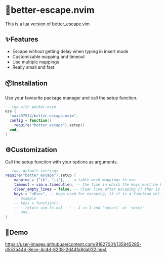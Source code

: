 # 🚪better-escape.nvim

This is a lua version of
[better_escape.vim](https://github.com/jdhao/better-escape.vim)

✨Features
--------
* Escape without getting delay when typing in insert mode
* Customizable mapping and timeout
* Use multiple mappings
* Really small and fast

📦Installation
------------
Use your favourite package manager and call the setup function.
```lua
-- lua with packer.nvim
use {
  "max397574/better-escape.nvim",
  config = function()
    require("better_escape").setup()
  end,
}
```

⚙️Customization
-------------
Call the setup function with your options as arguments.

```lua
-- lua, default settings
require("better_escape").setup {
    mapping = {"jk", "jj"}, -- a table with mappings to use
    timeout = vim.o.timeoutlen, -- the time in which the keys must be hit in ms. Use option timeoutlen by default
    clear_empty_lines = false, -- clear line after escaping if ther is only whitespace
    keys = "<Esc>", -- keys used for escaping, if it is a function will use the result everytime
    -- example
    -- keys = function()
    --   return vim.fn.col '.' - 2 >= 1 and '<esc>l' or '<esc>'
    -- end,
}
```

👀Demo
------

https://user-images.githubusercontent.com/81827001/135845285-d552a44d-8ece-4c4d-8238-2d44fa8da032.mp4
